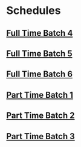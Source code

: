 # Schedules

## [Full Time Batch 4](https://rocketacademy.github.io/scheduler/#/schedules/ftbc4)

## [Full Time Batch 5](https://rocketacademy.github.io/scheduler/#/schedules/ftbc5)

## [Full Time Batch 6](https://rocketacademy.github.io/scheduler/#/schedules/ftbc6)

## [Part Time Batch 1](https://rocketacademy.github.io/scheduler/#/schedules/ptbc1)

## [Part Time Batch 2](https://rocketacademy.github.io/scheduler/#/schedules/ptbc2)

## [Part Time Batch 3](https://rocketacademy.github.io/scheduler/#/schedules/ptbc3)
